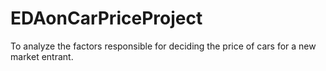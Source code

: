 # EDAonCarPriceProject
To analyze the factors responsible for deciding the price of cars for a new market entrant. 
